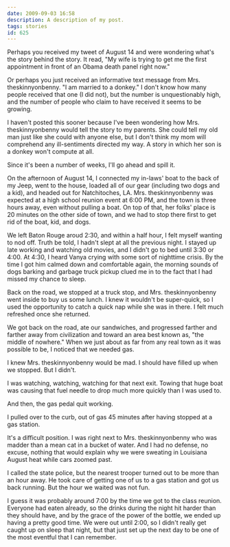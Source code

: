 ```yaml
---
date: 2009-09-03 16:58
description: A description of my post.
tags: stories
id: 625
---
```

Perhaps you received my tweet of August 14 and were wondering what's the story behind the story.  It read, "My wife is trying to get me the first appointment in front of an Obama death panel right now."

Or perhaps you just received an informative text message from Mrs. theskinnyonbenny.  "I am married to a donkey."  I don't know how many people received that one (I did not), but the number is unquestionably high, and the number of people who claim to have received it seems to be growing.
<!--more-->
I haven't posted this sooner because I've been wondering how Mrs. theskinnyonbenny would tell the story to my parents.  She could tell my old man just like she could with anyone else, but I don't think my mom will comprehend any ill-sentiments directed my way.  A story in which her son is a donkey won't compute at all.

Since it's been a number of weeks, I'll go ahead and spill it.

On the afternoon of August 14, I connected my in-laws' boat to the back of my Jeep, went to the house, loaded all of our gear (including two dogs and a kid), and headed out for Natchitoches, LA.  Mrs. theskinnyonbenny was expected at a high school reunion event at 6:00 PM, and the town is three hours away, even without pulling a boat.  On top of that, her folks' place is 20 minutes on the other side of town, and we had to stop there first to get rid of the boat, kid, and dogs.

We left Baton Rouge aroud 2:30, and within a half hour, I felt myself wanting to nod off.  Truth be told, I hadn't slept at all the previous night.  I stayed up late working and watching old movies, and I didn't go to bed until 3:30 or 4:00.  At 4:30, I heard Vanya crying with some sort of nighttime crisis.  By the time I got him calmed down and comfortable again, the morning sounds of dogs barking and garbage truck pickup clued me in to the fact that I had missed my chance to sleep.

Back on the road, we stopped at a truck stop, and Mrs. theskinnyonbenny went inside to buy us some lunch.  I knew it wouldn't be super-quick, so I used the opportunity to catch a quick nap while she was in there.  I felt much refreshed once she returned.

We got back on the road, ate our sandwiches, and progressed farther and farther away from civilization and toward an area best known as, "the middle of nowhere."  When we just about as far from any real town as it was possible to be, I noticed that we needed gas.

I knew Mrs. theskinnyonbenny would be mad.  I should have filled up when we stopped.  But I didn't.

I was watching, watching, watching for that next exit.  Towing that huge boat was causing that fuel needle to drop much more quickly than I was used to.

And then, the gas pedal quit working.

I pulled over to the curb, out of gas 45 minutes after having stopped at a gas station.

It's a difficult position.  I was right next to Mrs. theskinnyonbenny who was madder than a mean cat in a bucket of water.  And I had no defense, no excuse, nothing that would explain why we were sweating in Louisiana August heat while cars zoomed past.

I called the state police, but the nearest trooper turned out to be more than an hour away.  He took care of getting one of us to a gas station and got us back running.  But the hour we waited was not fun.

I guess it was probably around 7:00 by the time we got to the class reunion.  Everyone had eaten already, so the drinks during the night hit harder than they should have, and by the grace of the power of the bottle, we ended up having a pretty good time.  We were out until 2:00, so I didn't really get caught up on sleep that night, but that just set up the next day to be one of the most eventful that I can remember.